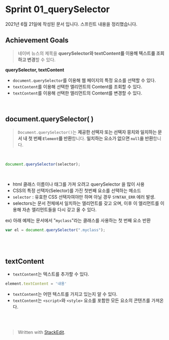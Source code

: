 # Sprint 01_querySelector

2021년 6월 21일에 작성된 문서 입니다.
스프린트 내용을 정리했습니다. 



## Achievement Goals

>네이버 뉴스의 제목을 **querySelector와 textContent를 이용해 텍스트를 조회하고 변경**할 수 있다.

**querySelector, textContent**

-   `document.querySelector`를 이용해 웹 페이지의 특정 요소를 선택할 수 있다.
-   `textContent`를 이용해 선택한 엘리먼트의 Content를 조회할 수 있다.
-   `textContent`를 이용해 선택한 엘리먼트의 Content를 변경할 수 있다.

<br>

## document.querySelector( )

>`Document.querySelector()`는 **제공한 선택자 또는 선택자 뭉치와 일치하는 문서 내 첫 번째 `Element`를 반환**합니다. **일치하는 요소가 없으면 `null`을 반환**합니다. 

<br>

```javascript
document.querySelector(selector);
```
<br>

* html 클래스 이름이나 태그를 가져 오려고 querySelector 을 많이 사용
* CSS의 특정 선택자(Selector)를 가진 첫번째 요소를 선택하는 메소드
* `selector` : 유효한 CSS 선택자여야만 하며 아닐 경우  `SYNTAX_ERR` 에러 발생.
* selectors는 문서 전체에서 일치하는 엘리먼트를 갖고 오며, 이후 이 엘리먼트를 이용해 자손 엘리먼트들을 다시 갖고 올 수 있다.

ex)
아래 예제는 문서에서 "`myclass`"라는 클래스를 사용하는 첫 번째 요소 반환

```javascript
var el = document.querySelector(".myclass");
```

<br><br>
## textContent


* `textContent`는 텍스트를 추가할 수 있다.
  
 ```javascript 
element.textContent = '내용'  
  ```
* `textContent`는 어떤 텍스트를 가지고 있는지 알 수 있다.
* `textContent`는  `<script>`와  `<style>` 요소를 포함한 모든 요소의 콘텐츠를 가져온다. 

<br><br>

> Written with [StackEdit](https://stackedit.io/).
